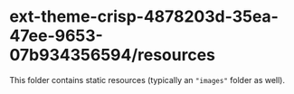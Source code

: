 # ext-theme-crisp-4878203d-35ea-47ee-9653-07b934356594/resources

This folder contains static resources (typically an `"images"` folder as well).
